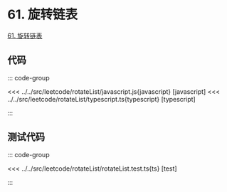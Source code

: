 # 61. 旋转链表

[61. 旋转链表](https://leetcode.cn/problems/rotate-list/description/)

## 代码

::: code-group

<<< ../../src/leetcode/rotateList/javascript.js{javascript} [javascript]
<<< ../../src/leetcode/rotateList/typescript.ts{typescript} [typescript]

:::

## 测试代码

::: code-group

<<< ../../src/leetcode/rotateList/rotateList.test.ts{ts} [test]

:::
